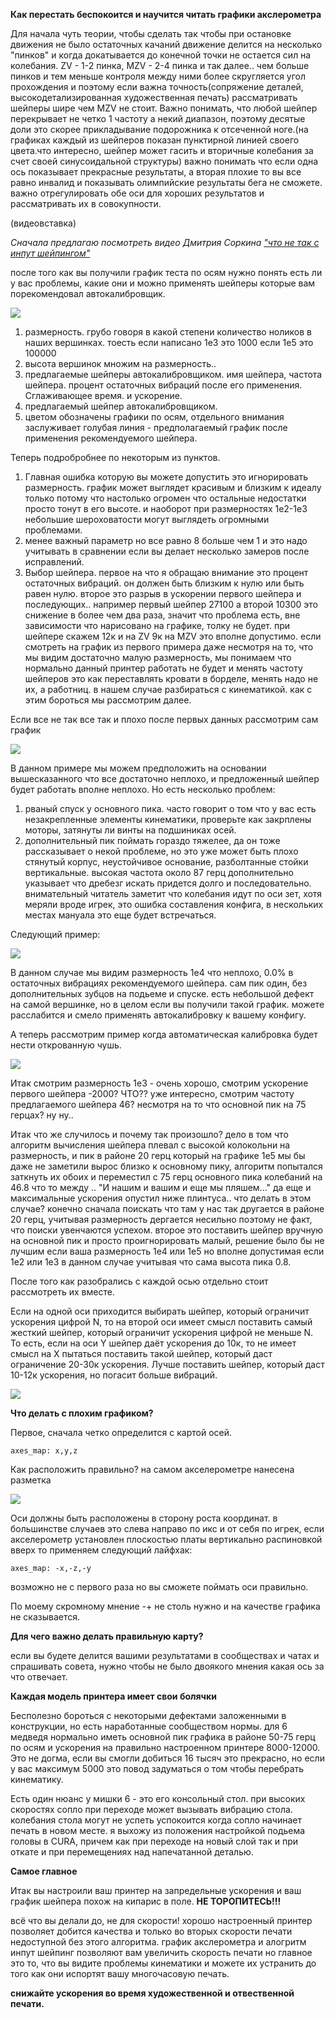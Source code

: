 **Как перестать беспокоится и научится читать графики акслерометра**

Для начала чуть теории, чтобы сделать так чтобы при остановке движения не было остаточных качаний движение делится на несколько "пинков" и когда докатывается до конечной точки не остается сил на колебания. ZV - 1-2 пинка, MZV - 2-4 пинка и так далее..  чем больше пинков и тем меньше контроля между ними более скругляется угол прохождения и поэтому  если важна точность(сопряжение деталей, высокодетализированная художественная печать) рассматривать шейперы шире чем  MZV не стоит.  Важно понимать, что любой шейпер перекрывает не четко 1 частоту а некий диапазон, поэтому  десятые доли это скорее прикладывание подорожника к отсеченной ноге.(на графиках каждый из шейперов показан пунктирной линией своего цвета.что интересно, шейпер может гасить и вторичные колебания за счет своей синусоидальной структуры)  важно понимать что если одна ось показывает прекрасные результаты, а вторая плохие то вы все равно инвалид и показывать олимпийские результаты бега не сможете. важно отрегулировать обе оси для хороших результатов и рассматривать их в совокупности. 

(видеовставка)

*Сначала предлагаю посмотреть видео Дмитрия Соркина ["что не так с инпут шейпингом"](https://youtu.be/ZFPkfZEB-XU)*

после того как вы получили график теста по осям нужно понять есть ли у вас проблемы, какие они и можно применять шейперы которые вам порекомендовал автокалибровщик.

![](firstlook.jpg)

1. размерность. грубо говоря в какой степени количество ноликов в наших вершинках. тоесть если написано 1е3 это 1000 если 1е5 это 100000 
2. высота вершинок множим на размерность.. 
3. предлагаемые шейперы автокалибровщиком. имя шейпера, частота шейпера. процент остаточных вибраций после его применения.  Сглаживающее время. и ускорение. 
4. предлагаемый шейпер автокалибровщиком.
5. цветом обозначены графики по осям, отдельного внимания заслуживает голубая линия - предполагаемый график после применения рекомендуемого шейпера.
   
Теперь подробробнее по некоторым из пунктов.  

   1. Главная ошибка которую вы можете допустить это игнорировать размерность. график может выглядет красивым и близким к идеалу только потому что настолько огромен что остальные недостатки просто тонут в его высоте. и наоборот при размерностях 1е2-1е3 небольшие шероховатости могут выглядеть  огромными проблемами. 
   2. менее важный параметр но все равно 8 больше чем 1 и это надо учитывать в сравнении если вы делает несколько замеров после исправлений. 
   3. Выбор шейпера. первое на что я обращаю внимание это процент остаточных вибраций. он должен быть близким к нулю или быть равен нулю. второе это разрыв в ускорении первого шейпера и последующих.. например первый шейпер 27100 а второй 10300 это снижение в более чем два раза, значит что проблема есть, вне зависимости что нарисовано на графике, толку не будет. при шейпере скажем 12к и на ZV 9к на MZV это вполне допустимо.  если смотреть на график из первого примера даже несмотря на то, что мы видим достаточно малую размерность, мы понимаем что нормально данный принтер работать не будет и менять частоту шейперов это как переставлять кровати в борделе, менять надо не их, а работниц. в нашем случае разбираться с кинематикой. как с этим бороться мы рассмотрим далее.

Если все не так все так и плохо после первых данных рассмотрим сам график

![](belts_nuts.jpg)

В данном примере мы можем предположить на основании вышесказанного что все достаточно неплохо, и предложенный шейпер будет работать вполне неплохо. Но есть несколько проблем:
1. рваный спуск у основного пика. часто говорит о том что у вас есть незакрепленные элементы  кинематики, проверьте как закрплены моторы, затянуты ли винты на подшиниках осей.
2. дополнительный пик поймать гораздо тяжелее,  да он тоже рассказывает о некой проблеме, но это уже может быть плохо стянутый корпус, неустойчивое основание, разболтанные стойки вертикальные. высокая частота около 87 герц дополнительно указывает что дребезг искать придется долго и последовательно.  внимательный читатель заметит что колебания идут по оси зет, хотя меряли вроде игрек, это ошибка составления конфига, в нескольких местах мануала это еще будет встречаться. 

Следующий пример:

![](good.jpg)

В данном случае мы видим размерность 1е4 что неплохо,  0.0% в остаточных вибрациях рекомендуемого шейпера. сам пик один, без дополнительных зубцов на подьеме и спуске.  есть небольшой дефект на самой вершинке, но в целом если вы получили такой график. можете расслабится и смело применять автокалибровку к вашему конфигу.  

  А теперь рассмотрим пример когда автоматическая калибровка будет нести открованную чушь.

![](notgood.jpg)

Итак смотрим размерность 1е3 - очень хорошо, смотрим ускорение первого шейпера -2000? ЧТО??  уже интересно, смотрим частоту предлагаемого шейпера 46?  несмотря на то что основной пик на 75 герцах? ну ну..  

Итак что же случилось и почему так произошло? дело в том что алгоритм вычисления шейпера плевал с высокой колокольни на размерность, и пик в районе 20 герц который на графике 1е5 мы бы даже не заметили вырос близко к основному пику, алгоритм попытался заткнуть их обоих и переместил с 75 герц основного пика колебаний на 46.8 что то между .. "И нашим и вашим и еще мы пляшем..."  да еще и максимальные ускорения опустил ниже плинтуса..  что делать в этом случае? конечно сначала поискать что там у нас так другается в районе 20 герц, учитывая размерность дергается несильно поэтому не факт, что поиски увенчаются успехом. второе это поставить шейпер вручную на основной пик и просто проигнорировать малый, решение было бы не лучшим если ваша размерность 1е4 или 1е5 но вполне допустимая если 1е2 или 1е3 в данном случае учитывая что сама высота пика 0.8. 

После того как разобрались с каждой осью отдельно стоит рассмотреть их вместе. 

Если на одной оси приходится выбирать шейпер, который ограничит ускорения цифрой N, то на второй оси имеет смысл поставить самый жесткий шейпер, который ограничит ускорения цифрой не меньше N. То есть, если на оси Y шейпер даёт ускорения до 10к, то не имеет смысл на Х пытаться поставить такой шейпер, который даст ограничение 20-30к ускорения. Лучше поставить шейпер, который даст 10-12к ускорения, но погасит больше вибраций. 

![](dual.jpg)

**Что делать с плохим графиком?**

Первое, сначала четко определится с картой осей. 

```axes_map: x,y,z```

Как расположить правильно? на самом акселерометре нанесена разметка

![](adxl.jpg)

 Оси должны быть расположены в сторону роста координат. в большинстве случаев это слева направо по икс и от себя по игрек,  если акселерометр установлен плоскостью платы вертикально распиновкой вверх то применяем следующий лайфхак:

```axes_map: -x,-z,-y``` 

возможно не с первого раза но вы сможете поймать оси правильно. 

По моему скромному мнение -+ не столь нужно и на качестве графика не сказывается. 

**Для чего важно делать правильную карту?** 

если вы будете делится вашими результатами в сообществах и чатах и спрашивать совета, нужно чтобы не было двоякого мнения какая ось за что отвечает.


**Каждая модель принтера имеет свои болячки**

Бесполезно бороться с некоторыми дефектами заложенными в конструкции, но есть наработанные сообществом нормы. для 6 медведя нормально иметь основной пик графика в районе 50-75 герц по  осям и ускорения на правильно настроенном принтере 8000-12000.  Это не догма, если вы смогли добиться 16 тысяч это прекрасно, но если у вас максимум 5000 это повод задуматься о том чтобы перебрать кинематику. 

Есть один нюанс у мишки 6  - это его консольный стол. при высоких скоростях сопло при переходе может вызывать вибрацию стола.  колебания стола могут не успеть успокоится когда сопло начинает печать в новом месте. я выхожу из положения настройкой подьема головы в CURA,  причем как при переходе на новый слой так и при откате и при перемещениях над напечатанной деталью. 

**Самое главное**

Итак вы настроили ваш принтер на запредельные ускорения и ваш график шейпера похож на кипарис в поле. **НЕ ТОРОПИТЕСЬ!!!** 

всё что вы делали до, не для скорости! хорошо настроенный принтер позволяет добится качества и только во вторых скорости печати недоступной без этого алгоритма. график акслерометра и алогритм инпут шейпинг  позволяют вам увеличить скорость печати но главное это то, что вы видите проблемы кинематики и можете их устранить до того как они испортят вашу многочасовую печать. 

**снижайте ускорения во время художественной и отвественной печати.** 


